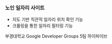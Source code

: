 ### 노인 일자리 사이트

- 지도 기반 직관적 일자리 위치 확인 기능
- 크롤링을 통한 일자리 필터링 기능

부경대학교 Google Developer Groups 5팀 하이파이브
